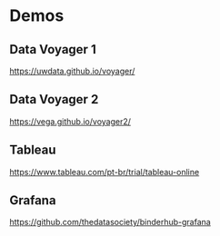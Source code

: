 # Demos

## Data Voyager 1

https://uwdata.github.io/voyager/

## Data Voyager 2

https://vega.github.io/voyager2/


## Tableau

https://www.tableau.com/pt-br/trial/tableau-online



## Grafana

https://github.com/thedatasociety/binderhub-grafana
